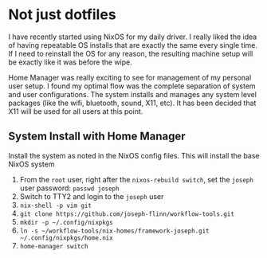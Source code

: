 # Not just dotfiles

I have recently started using NixOS for my daily driver. I really liked the idea of having repeatable 
OS installs that are exactly the same every single time. If I need to reinstall the OS for any reason,
the resulting machine setup will be exactly like it was before the wipe. 

Home Manager was really exciting to see for management of my personal user setup. I found my optimal 
flow was the complete separation of system and user configurations. The system installs and manages any
system level packages (like the wifi, bluetooth, sound, X11, etc). It has been decided that X11 will be
used for all users at this point.

## System Install with Home Manager
Install the system as noted in the NixOS config files. This will install the base NixOS system

1. From the `root` user, right after the `nixos-rebuild switch`, set the `joseph` user password:
   `passwd joseph`
2. Switch to TTY2 and login to the `joseph` user
3. `nix-shell -p vim git`
4. `git clone https://github.com/joseph-flinn/workflow-tools.git`
5. `mkdir -p ~/.config/nixpkgs`
6. `ln -s ~/workflow-tools/nix-homes/framework-joseph.git ~/.config/nixpkgs/home.nix`
7. `home-manager switch`
